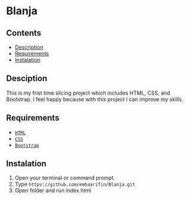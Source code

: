# Blanja
## Contents

- [Description](#description)
- [Requirements](#requirements)
- [Instalation](#instalation)
<!-- - [Screenshot](#screenshot) -->

## Desciption


This is my frist time slicing project which includes HTML, CSS, and Bootstrap. I feel happy because with this project I can improve my skills.

## Requirements

- [`HTML`](https://www.w3schools.com/html/)
- [`CSS`](https://www.w3schools.com/css/)
- [`Bootstrap`](https://getbootstrap.com/)

## Instalation

1. Open your terminal or command prompt.
2. Type `https://github.com/emhaarifin/Blanja.git`
3. Open folder and run index.html

